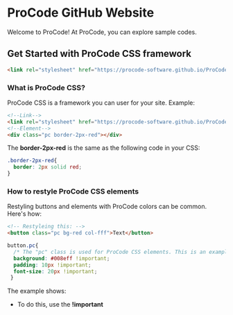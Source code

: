 # ProCode GitHub Website
Welcome to ProCode! At ProCode, you can explore sample codes.
## Get Started with ProCode CSS framework
```html
<link rel="stylesheet" href="https://procode-software.github.io/ProCode-GitHub-Site/procode.min.css">
```
### What is ProCode CSS?
ProCode CSS is a framework you can user for your site.
Example:
```html
<!--Link-->
<link rel="stylesheet" href="https://procode-software.github.io/ProCode-GitHub-Site/procode.min.css">
<!--Element-->
<div class="pc border-2px-red"></div>
```
The **border-2px-red** is the same as the following code in your CSS:
```css
.border-2px-red{
  border: 2px solid red;
}
```
### How to restyle ProCode CSS elements
Restyling buttons and elements with ProCode colors can be common. Here's how:
```html
<!-- Restyleing this: -->
<button class="pc bg-red col-fff">Text</button>
```
```css
button.pc{
  /* The "pc" class is used for ProCode CSS elements. This is an example used for a button */
  background: #008eff !important;
  padding: 10px !important;
  font-size: 20px !important;
 }
 ```
 The example shows:
 - To do this, use the **!important**
